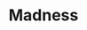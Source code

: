 ---
title: "Madness"

domain:
  grantedPower: |
    The character gains an Insanity score equal to half his or her class level. For spellcasting (determining bonus spells and DCs), the character uses his or her Wisdom score plus his or her Insanity score in place of Wisdom alone.

    For all other purposes, such as skills and saves, use Wisdom minus Insanity in place of Wisdom.

    Once per day, the character can see and act with the clarity of true madness. Use the character's Insanity score as a positive rather than a negative modifier on a single roll involving Wisdom. Choose to use this power before the roll is made.
  spells: |
    1. {% spell_link confusion-lesser %}
    1. {% spell_link touch-of-madness %}
    1. {% spell_link rage %}
    1. {% spell_link confusion %}
    1. {% spell_link bolts-of-bedevilment %}
    1. {% spell_link phantasmal-killer %}
    1. {% spell_link insanity %}
    1. {% spell_link maddening-scream %}
    1. {% spell_link weird %}
---